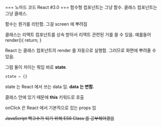 === 노마드 코드 React #3.0 ===
함수형 컴포넌트는 그냥 함수.
클래스 컴포넌트는 그냥 클래스.

함수는 뭔가를 리턴함. 그걸 screen 에 뿌려짐

클래스는 리액트 컴포넌트를 상속 받아서 리액트 관련된 거를 쓸 수 있음.
예를들어 render(){ return; }

React 는 클래스 컴포넌트의 render 를 자동으로 실행함. 그러므로 화면에 뿌려줄 수 있음.

그럼 둘이 차이는 뭐임
바로 **state**.

```js
state = {}
```

state 는 React 에서 쓰는 data 임.
**data 는 변함.**

클래스 안에 있기 때문에 **this** 키워드로 호출


onClick 은 React 에서 기본적으로 있는 props 임

~~JavaScript 빡고수가 되기 위해 ES6 Class 를 공부해야겠음~~